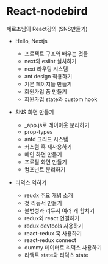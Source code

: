 # React-nodebird
제로초님의 React강의 (SNS만들기)

- Hello, Nextjs
  + 프로젝트 구조와 배우는 것들
  + next와 eslint 설치하기
  + next 라우팅 시스템
  + ant design 적용하기
  + 기본 페이지들 만들기
  + 회원가입 폼 만들기
  + 회원가입 state와 custom hook

- SNS 화면 만들기
  + _app.js로 레이아웃 분리하기
  + prop-types
  + antd 그리드 시스템
  + 커스텀 훅 재사용하기
  + 메인 화면 만들기
  + 프로필 화면 만들기
  + 컴포넌트 분리하기

- 리덕스 익히기
  + reudx 주요 개념 소개
  + 첫 리듀서 만들기
  + 불변성과 리듀서 여러 개 합치기
  + redux와 react 연결하기
  + redux devtools 사용하기
  + react-redux 훅 사용하기
  + react-redux connect
  + dummy 데이터로 리덕스 사용하기
  + 리액트 state와 리덕스 state

  

 
 


